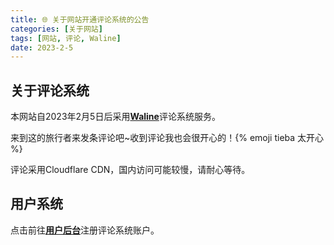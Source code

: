 ```yaml
---
title: 🌐 关于网站开通评论系统的公告
categories: [关于网站]
tags: [网站, 评论, Waline]
date: 2023-2-5
---
```

## 关于评论系统

本网站自2023年2月5日后采用[**Waline**](https://waline.js.org/)评论系统服务。

来到这的旅行者来发条评论吧~收到评论我也会很开心的！{% emoji tieba 太开心 %}

评论采用Cloudflare CDN，国内访问可能较慢，请耐心等待。

<!-- more -->

## 用户系统

点击前往[**用户后台**](https://waline.hachimi2333.top/ui/profile)注册评论系统账户。
